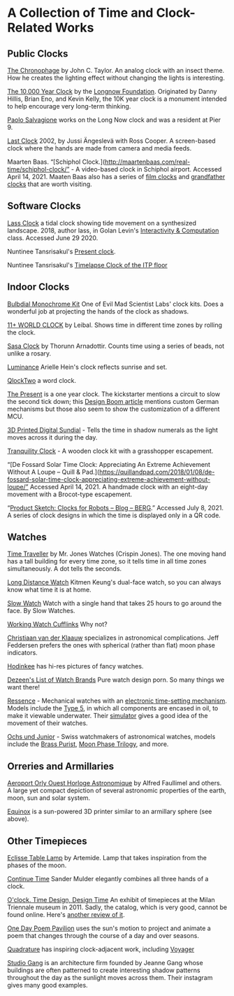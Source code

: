 # A Collection of Time and Clock-Related Works

## Public Clocks

[The Chronophage](http://www.johnctaylor.com/the-chronophage/) by John C. Taylor. An analog clock with an insect theme. How he creates the lighting effect without changing the lights is interesting.

[The 10,000 Year Clock](http://longnow.org/clock/) by the [Longnow Foundation](https://www.longnow.org). Originated by Danny Hillis, Brian Eno, and Kevin Kelly, the 10K year clock is a monument intended to help encourage very long-term thinking. 

[Paolo Salvagione](https://www.autodesk.com/artist-in-residence/artists/paolo-salvagione) works on the Long Now clock and was a resident at Pier 9.

[Last Clock](http://angesleva.iki.fi/art/last/#:~:text='Last'%20is%20like%20a%20familiar,minutes%2C%20and%20the%20innermost%20hours) 2002, by Jussi Ängeslevä with Ross Cooper. A screen-based clock where the hands are made from camera and media feeds.

Maarten Baas. “[Schiphol Clock.](http://maartenbaas.com/real-time/schiphol-clock/” - A video-based clock in Schiphol airport.  Accessed April 14, 2021. Maaten Baas also has a series of [film clocks](http://maartenbaas.com/real-time/digital/) and [grandfather clocks](http://maartenbaas.com/real-time/grandfather-clocks/) that are worth visiting.


## Software Clocks

[Lass Clock](http://cmuems.com/2018/60212f/lass/09/21/lass-clock/) a tidal clock showing tide movement on a synthesized landscape. 2018, author lass, in Golan Levin's [Interactivity & Computation](http://cmuems.com/2018/60212f/) class. Accessed June 29 2020.

Nuntinee Tansrisakul's [Present clock](https://editor.p5js.org/nun.noc21/present/bWWMc8fB8).

Nuntinee Tansrisakul's [Timelapse Clock of the ITP floor](https://editor.p5js.org/nun.noc21/present/H4jEksKp3)

## Indoor Clocks

[Bulbdial Monochrome Kit](http://shop.evilmadscientist.com/productsmenu/791#) One of Evil Mad Scientist Labs' clock kits. Does a wonderful job at projecting the hands of the clock as shadows.

[11+ WORLD CLOCK](http://store.leibal.com/products/11-world-clock) by Leibal. Shows time in different time zones by rolling the clock.

[Sasa Clock](http://thorunndesign.com/independent-work/#/sasa/) by Thorunn Arnadottir. Counts time using a series of beads, not unlike a rosary.

[Luminance](http://ariellehein.com/) Arielle Hein's clock reflects sunrise and set.

[QlockTwo](http://qlocktwo.com/) a word clock.

[The Present](https://www.kickstarter.com/projects/scottthrift/the-present) is a one year clock. The kickstarter mentions a circuit to slow the second tick down; this [Design Boom article](http://www.designboom.com/technology/worlds-first-year-long-clock-thepresent-by-m-ss-ng-p-eces/) mentions custom German mechanisms but those also seem to show the customization of a different MCU.

[3D Printed Digital Sundial](https://www.etsy.com/listing/704784323/3d-printed-digital-sundial) - Tells the time in shadow numerals as the light moves across it during the day. 

[Tranquility Clock](https://wooden-gear-clocks.com/tranquilityclock/) - A wooden clock kit with a grasshopper escapement. 

“[De Fossard Solar Time Clock: Appreciating An Extreme Achievement Without A Loupe – Quill & Pad.](https://quillandpad.com/2018/01/08/de-fossard-solar-time-clock-appreciating-extreme-achievement-without-loupe/” Accessed April 14, 2021. A handmade clock with an eight-day movement with a Brocot-type escapement.

“[Product Sketch: Clocks for Robots – Blog – BERG](http://berglondon.com/blog/2011/09/22/clocks-for-robots/).” Accessed July 8, 2021. A series of clock designs in which the time is displayed only in a QR code. 


## Watches

[Time Traveller](http://mrjoneswatches.com/time-traveller/) by Mr. Jones Watches (Crispin Jones). The one moving hand has a tall building for every time zone, so it tells time in all time zones simultaneously. A dot tells the seconds.

[Long Distance Watch](http://www.kitmenkeung.com/) Kitmen Keung's dual-face watch, so you can always know what time it is at home.

[Slow Watch](https://www.slow-watches.com/the-store/slow-jo-38mm/slow-jo-22-all-black-mesh.html) Watch with a single hand that takes 25 hours to go around the face. By Slow Watches.

[Working Watch Cufflinks](http://www.amazon.com/Watch-Working-Round-Cufflinks-Presentation/dp/B00PJ1P9TC/ref=sr_1_4?ie=UTF8&qid=1461955802&sr=8-4&keywords=working+watch+cufflinks) Why not?

[Christiaan van der Klaauw](http://www.klaauw.com/) specializes in astronomical complications. Jeff Feddersen prefers the ones with spherical (rather than flat) moon phase indicators.

[Hodinkee](https://www.hodinkee.com/) has hi-res pictures of fancy watches.

[Dezeen's List of Watch Brands](https://www.dezeen.com/dezeen-watch-store-brands/) Pure watch design porn. So many things we want there!

[Ressence](https://ressencewatches.com/) - Mechanical watches with an [electronic time-setting mechanism](https://ressencewatches.com/innovation/e-crown). Models include the [Type 5](https://ressencewatches.com/watches/type-5), in which all components are encased in oil, to make it viewable underwater. Their [simulator](https://ressencewatches.com/beyond-hands) gives a good idea of the movement of their watches. 

[Ochs und Junior](https://www.ochsundjunior.swiss/watches/day-night/shop/) - Swiss watchmakers of astronomical watches, models include the [Brass Purist](https://www.ochsundjunior.swiss/watches/day-night/shop/), [Moon Phase Trilogy](https://www.ochsundjunior.swiss/moon-phase-trilogy/), and more.  

## Orreries and Armillaries

[Aeroport Orly Ouest Horloge Astronomique](http://www.patrimoine-horloge.fr/as-orlyo.html) by Alfred Faullimel and others. A large yet compact depiction of several astronomic properties of the earth, moon, sun and solar system.

[Equinox](http://willware.blogspot.com/2008/07/3d-printer-project-at-victoria.html) is a sun-powered 3D printer similar to an armillary sphere (see above).

## Other Timepieces

[Eclisse Table Lamp](http://www.ylighting.com/artemide-eclisse-table-lamp.html) by Artemide. Lamp that takes inspiration from the phases of the moon.

[Continue Time](http://sandermulder.com/continue_time.html) Sander Mulder elegantly combines all three hands of a clock.

[O'clock. Time Design, Design Time](https://www.designboom.com/design/oclock-time-design-design-time-at-triennale-design-museum-milan/) An exhibit of timepieces at the Milan Triennale museum in 2011. Sadly, the catalog, which is very good, cannot be found online.
Here's [another review of it](https://www.wallpaper.com/art/oclock-time-design-design-time-show-milan).

[One Day Poem Pavilion](http://people.artcenter.edu/~jsong5/thesis/index.html) uses the sun's motion to project and animate a poem that changes through the course of a day and over seasons.

[Quadrature](http://quadrature.co/) has inspiring clock-adjacent work, including [Voyager](http://quadrature.co/work/voyager/)

[Studio Gang](https://linkin.bio/studiogang) is an architecture firm founded by Jeanne Gang whose buildings are often patterned to create interesting shadow patterns throughout the day as the sunlight moves across them. Their instagram gives many good examples.  